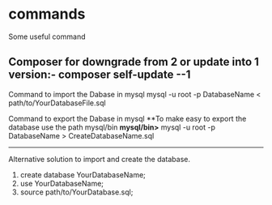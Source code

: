 # commands
Some useful command 

Composer for downgrade from 2 or update into 1 version:-
  composer self-update --1
--------------------------------------------------------------

Command to import the Dabase in mysql
  mysql -u root -p DatabaseName < path/to/YourDatabaseFile.sql

Command to export the Dabase in mysql
**To make easy to export the database use the path mysql/bin
**mysql/bin>**
  mysql -u root -p DatabaseName > CreateDatabaseName.sql

-------------------------
Alternative solution to import and create the database.
 1.   create database YourDatabaseName;
 2.   use YourDatabaseName;
 3.   source path/to/YourDatabase.sql;
